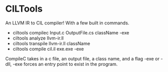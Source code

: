 # CILTools

An LLVM IR to CIL compiler! With a few built in commands.  
 - ciltools compilec Input.c OutputFile.cs className -exe
 - ciltools analyze llvm-ir.ll
 - ciltools transpile llvm-ir.ll className
 - ciltools compile cil.il exe.exe -exe

CompileC takes in a c file, an output file, a class name, and a flag -exe or -dll, -exe forces an entry point to exist in the program.
